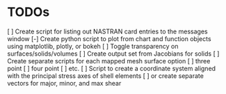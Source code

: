 # TODOs

[ ] Create script for listing out NASTRAN card entries to the messages window
[-] Create python script to plot from chart and function objects using matplotlib, plotly, or bokeh
[ ] Toggle transparency on surfaces/solids/volumes
[ ] Create output set from Jacobians for solids
[ ] Create separate scripts for each mapped mesh surface option
  [ ] three point
  [ ] four point
  [ ] etc.
[ ] Script to create a coordinate system aligned with the principal stress axes of shell elements
  [ ] or create separate vectors for major, minor, and max shear

